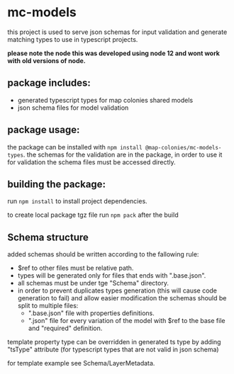 # mc-models

this project is used to serve json schemas for input validation and generate matching types to use in typescript projects.

**please note the node this was developed using node 12 and wont work with old versions of node.**

## package includes:

- generated typescript types for map colonies shared models
- json schema files for model validation

## package usage:

the package can be installed with `npm install @map-colonies/mc-models-types`.
the schemas for the validation are in the package, in order to use it for validation the schema files must be accessed directly.

## building the package:

run `npm install` to install project dependencies.

to create local package tgz file run `npm pack` after the build

## Schema structure

added schemas should be written according to the fallowing rule:

- \$ref to other files must be relative path.
- types will be generated only for files that ends with ".base.json".
- all schemas must be under tge "Schema" directory.
- in order to prevent duplicates types generation (this will cause code generation to fail) and allow easier modification the schemas should be split to multiple files:
  - ".base.json" file with properties definitions.
  - ".json" file for every variation of the model with \$ref to the base file and "required" definition.

template property type can be overridden in generated ts type by adding "tsType" attribute (for typescript types that are not valid in json schema)

for template example see Schema/LayerMetadata.

